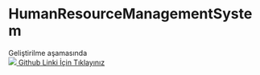 # HumanResourceManagementSystem
Geliştirilme aşamasında
</br>
<a href="https://github.com/omerozturk18/HumanResourceManagementSystem">
<img src="https://www.shareicon.net/data/128x128/2016/07/14/607457_black_64x64.png"> Github Linki İçin Tıklayınız
</a>
